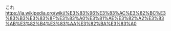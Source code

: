 これ
https://ja.wikipedia.org/wiki/%E3%83%96%E3%83%AC%E3%82%BC%E3%83%B3%E3%83%8F%E3%83%A0%E3%81%AE%E3%82%A2%E3%83%AB%E3%82%B4%E3%83%AA%E3%82%BA%E3%83%A0
